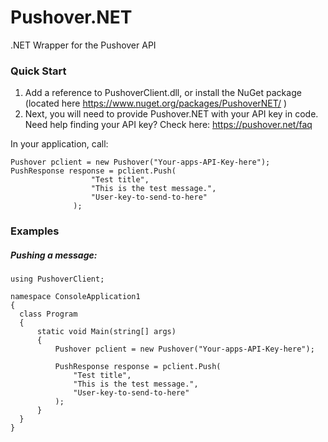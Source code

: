 Pushover.NET
============

.NET Wrapper for the Pushover API

### Quick Start

1. Add a reference to PushoverClient.dll, or install the NuGet package (located here https://www.nuget.org/packages/PushoverNET/ )
2. Next, you will need to provide Pushover.NET with your API key in code.  Need help finding your API key?  Check here: https://pushover.net/faq

In your application, call:

	Pushover pclient = new Pushover("Your-apps-API-Key-here");
	PushResponse response = pclient.Push(
                      "Test title", 
                      "This is the test message.", 
                      "User-key-to-send-to-here"
                  );

### Examples

##### Pushing a message:

	using PushoverClient;
	
	namespace ConsoleApplication1
	{
	  class Program
	  {
	      static void Main(string[] args)
	      {
	          Pushover pclient = new Pushover("Your-apps-API-Key-here");
	
	          PushResponse response = pclient.Push(
	              "Test title", 
	              "This is the test message.", 
	              "User-key-to-send-to-here"
	          );
	      }
	  }
	}


